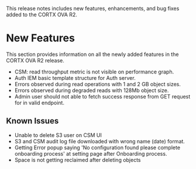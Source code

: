 This release notes includes new features, enhancements, and bug fixes added to the CORTX OVA R2.


# New Features

This section provides information on all the newly added features in the CORTX OVA R2 release.

- CSM: read throughput metric is not visible on performance graph.
- Auth IEM basic template structure for Auth server.
- Errors observed during read operations with 1 and 2 GB object sizes.
- Errors observed during degraded reads with 128Mb object size.
- Admin user should not able to fetch success response from GET request for in valid endpoint.

## Known Issues

- Unable to delete S3 user on CSM UI
- S3 and CSM audit log file downloaded with wrong name (date) format.
- Getting Error popup saying 'No configuration found please complete onboarding process' at setting page after Onboarding process.
- Space is not getting reclaimed after deleting objects
